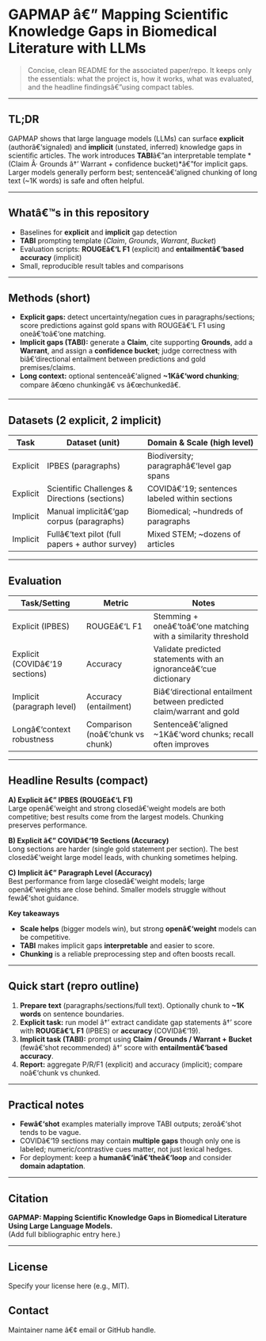 # GAPMAP â€” Mapping Scientific Knowledge Gaps in Biomedical Literature with LLMs

> Concise, clean README for the associated paper/repo. It keeps only the essentials: what the project is, how it works, what was evaluated, and the headline findingsâ€”using compact tables.

---

## TL;DR
GAPMAP shows that large language models (LLMs) can surface **explicit** (authorâ€‘signaled) and **implicit** (unstated, inferred) knowledge gaps in scientific articles. The work introduces **TABI**â€”an interpretable template *(Claim Â· Grounds â†’ Warrant + confidence bucket)*â€”for implicit gaps. Larger models generally perform best; sentenceâ€‘aligned chunking of long text (~1K words) is safe and often helpful.

---

## Whatâ€™s in this repository
- Baselines for **explicit** and **implicit** gap detection  
- **TABI** prompting template (*Claim*, *Grounds*, *Warrant*, *Bucket*)  
- Evaluation scripts: **ROUGEâ€‘L F1** (explicit) and **entailmentâ€‘based accuracy** (implicit)  
- Small, reproducible result tables and comparisons

---

## Methods (short)
- **Explicit gaps:** detect uncertainty/negation cues in paragraphs/sections; score predictions against gold spans with ROUGEâ€‘L F1 using oneâ€‘toâ€‘one matching.  
- **Implicit gaps (TABI):** generate a **Claim**, cite supporting **Grounds**, add a **Warrant**, and assign a **confidence bucket**; judge correctness with biâ€‘directional entailment between predictions and gold premises/claims.  
- **Long context:** optional sentenceâ€‘aligned **~1Kâ€‘word chunking**; compare â€œno chunkingâ€ vs â€œchunkedâ€.

---

## Datasets (2 explicit, 2 implicit)

| Task     | Dataset (unit)                                   | Domain & Scale (high level)                 |
|----------|---------------------------------------------------|---------------------------------------------|
| Explicit | IPBES (paragraphs)                               | Biodiversity; paragraphâ€‘level gap spans     |
| Explicit | Scientific Challenges & Directions (sections)     | COVIDâ€‘19; sentences labeled within sections |
| Implicit | Manual implicitâ€‘gap corpus (paragraphs)           | Biomedical; ~hundreds of paragraphs         |
| Implicit | Fullâ€‘text pilot (full papers + author survey)     | Mixed STEM; ~dozens of articles             |

---

## Evaluation

| Task/Setting                      | Metric                        | Notes                                                                 |
|----------------------------------|-------------------------------|-----------------------------------------------------------------------|
| Explicit (IPBES)                 | ROUGEâ€‘L F1                    | Stemming + oneâ€‘toâ€‘one matching with a similarity threshold            |
| Explicit (COVIDâ€‘19 sections)     | Accuracy                      | Validate predicted statements with an ignoranceâ€‘cue dictionary         |
| Implicit (paragraph level)       | Accuracy (entailment)         | Biâ€‘directional entailment between predicted claim/warrant and gold    |
| Longâ€‘context robustness          | Comparison (noâ€‘chunk vs chunk) | Sentenceâ€‘aligned ~1Kâ€‘word chunks; recall often improves                |

---

## Headline Results (compact)

**A) Explicit â€” IPBES (ROUGEâ€‘L F1)**  
Large openâ€‘weight and strong closedâ€‘weight models are both competitive; best results come from the largest models. Chunking preserves performance.

**B) Explicit â€” COVIDâ€‘19 Sections (Accuracy)**  
Long sections are harder (single gold statement per section). The best closedâ€‘weight large model leads, with chunking sometimes helping.

**C) Implicit â€” Paragraph Level (Accuracy)**  
Best performance from large closedâ€‘weight models; large openâ€‘weights are close behind. Smaller models struggle without fewâ€‘shot guidance.

**Key takeaways**
- **Scale helps** (bigger models win), but strong **openâ€‘weight** models can be competitive.  
- **TABI** makes implicit gaps **interpretable** and easier to score.  
- **Chunking** is a reliable preprocessing step and often boosts recall.

---

## Quick start (repro outline)
1. **Prepare text** (paragraphs/sections/full text). Optionally chunk to **~1K words** on sentence boundaries.  
2. **Explicit task:** run model â†’ extract candidate gap statements â†’ score with **ROUGEâ€‘L F1** (IPBES) or **accuracy** (COVIDâ€‘19).  
3. **Implicit task (TABI):** prompt using **Claim / Grounds / Warrant + Bucket** (fewâ€‘shot recommended) â†’ score with **entailmentâ€‘based accuracy**.  
4. **Report:** aggregate P/R/F1 (explicit) and accuracy (implicit); compare noâ€‘chunk vs chunked.

---

## Practical notes
- **Fewâ€‘shot** examples materially improve TABI outputs; zeroâ€‘shot tends to be vague.  
- COVIDâ€‘19 sections may contain **multiple gaps** though only one is labeled; numeric/contrastive cues matter, not just lexical hedges.  
- For deployment: keep a **humanâ€‘inâ€‘theâ€‘loop** and consider **domain adaptation**.

---

## Citation
**GAPMAP: Mapping Scientific Knowledge Gaps in Biomedical Literature Using Large Language Models.**  
(Add full bibliographic entry here.)

---

## License
Specify your license here (e.g., MIT).

## Contact
Maintainer name â€¢ email or GitHub handle.
